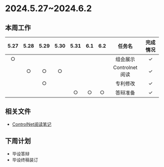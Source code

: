 # 2024.5.27~2024.6.2
## 本周工作

| 5.27 | 5.28 | 5.29 | 5.30 | 5.31 | 6.1 | 6.2 | 任务名 | 完成情况 |
| :--: | :--: | :--: | :--: | :--: | :--: | :--: | :---: | :-----: |
| $\bigcirc$ |  |  |  |  |  |  | 组会展示 | $\checkmark$ |
|  | $\bigcirc$ | $\bigcirc$ | $\bigcirc$ |  |  |  | Controlnet阅读 | $\checkmark$ |
|  | | $\bigcirc$ | |  |  |  | 专利修改 | $\checkmark$ |
|  |  |  |  | $\bigcirc$ | $\bigcirc$ | $\bigcirc$ | 答辩准备 | $\checkmark$ |
## 相关文件

- [ControlNet阅读笔记](ControlNet.pdf)
## 下周计划
- 毕设答辩
- 毕设终稿装订